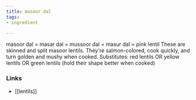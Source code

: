 ```yaml
---
title: masoor dal
tags:
- ingredient

---
```

masoor dal = masar dal = mussoor dal = masur dal = pink lentil These are skinned and split masoor lentils. They're salmon-colored, cook quickly, and turn golden and mushy when cooked. Substitutes: red lentils OR yellow lentils OR green lentils (hold their shape better when cooked)

### Links

* [[lentils]]
